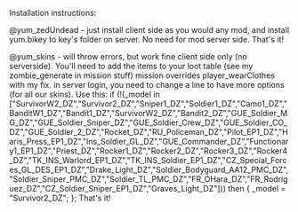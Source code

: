 Installation instructions:

@yum_zedUndead - just install client side as you would any mod, and install yum.bikey to key's folder on server.  No need for mod server side. That's it!

@yum_skins - will throw errors, but work fine client side only (no serverside).  You'll need to add the items to your loot table (see my zombie_generate in mission stuff)
			mission overrides player_wearClothes with my fix. 
			in server login, you need to change a line to have more options (for all our skins). Use this:
		if (!(_model in ["SurvivorW2_DZ","Survivor2_DZ","Sniper1_DZ","Soldier1_DZ","Camo1_DZ","BanditW1_DZ","Bandit1_DZ","SurvivorW2_DZ","Bandit2_DZ","GUE_Soldier_MG_DZ","GUE_Soldier_Sniper_DZ","GUE_Soldier_Crew_DZ","GUE_Soldier_CO_DZ","GUE_Soldier_2_DZ","Rocket_DZ","RU_Policeman_DZ","Pilot_EP1_DZ","Haris_Press_EP1_DZ","Ins_Soldier_GL_DZ","GUE_Commander_DZ","Functionary1_EP1_DZ","Priest_DZ","Rocker1_DZ","Rocker2_DZ","Rocker3_DZ","Rocker4_DZ","TK_INS_Warlord_EP1_DZ","TK_INS_Soldier_EP1_DZ","CZ_Special_Forces_GL_DES_EP1_DZ","Drake_Light_DZ","Soldier_Bodyguard_AA12_PMC_DZ","Soldier_Sniper_PMC_DZ","Soldier_TL_PMC_DZ","FR_OHara_DZ","FR_Rodriguez_DZ","CZ_Soldier_Sniper_EP1_DZ","Graves_Light_DZ"])) then {
			_model = "Survivor2_DZ";
		};
		That's it!